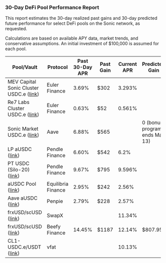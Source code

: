 ### 30-Day DeFi Pool Performance Report

This report estimates the 30-day realized past gains and 30-day predicted future performance for select DeFi pools on the Sonic network, as requested.

Calculations are based on available APY data, market trends, and conservative assumptions. An initial investment of $100,000 is assumed for each pool.

| Pool/Vault                                                                                                                                                      | Protocol           | Past 30-Day APR | Past Gain | Current APR | Predicted Gain                |
|-----------------------------------------------------------------------------------------------------------------------------------------------------------------|--------------------|-----------------|-----------|-------------|-------------------------------|
| MEV Capital Sonic Cluster USDC.e ([link](https://app.euler.finance/vault/0x196F3C7443E940911EE2Bb88e019Fd71400349D9?network=sonic))                             | Euler Finance      | 3.69%           | $302      | 3.293%      |                               |
| Re7 Labs Cluster USDC.e ([link](https://app.euler.finance/vault/0x3D9e5462A940684073EED7e4a13d19AE0Dcd13bc?network=sonic))                                      | Euler Finance      | 0.63%           | $52       | 0.561%      |                               |
| Sonic Market USDC.e ([link](https://app.aave.com/?marketName=proto_sonic_v3&ref=blog.soniclabs.com))                                                            | Aave               | 6.88%           | $565      |             | 0 (bonus program ends May 13) |
| LP aUSDC ([link](https://app.pendle.finance/trade/pools/0x3f5ea53d1160177445b1898afbb16da111182418/zap/in?chain=sonic))                                         | Pendle Finance     | 6.60%           | $542      | 6.2%        |                               |
| PT USDC (Silo-20) ([link](https://app.pendle.finance/trade/markets/0xacfad541698437f6ef0e728c56a50ce35c73cc3e/swap?view=pt&chain=sonic))                        | Pendle Finance     | 9.67%           | $795      | 9.596%      |                               |
| aUSDC Pool ([link](https://equilibria.fi/stake))                                                                                                                | Equilibria Finance | 2.95%           | $242      | 2.56%       |                               |
| Aave aUSDC ([link](https://www.pendle.magpiexyz.io/stake))                                                                                                      | Penpie             | 2.79%           | $228      | 2.57%       |                               |
| frxUSD/scUSD ([link](https://swapx.fi/earn?orderBy=totalValueLockedUSD&orderDirection=desc&orderByCore=totalValueLockedUSD&orderDirectionCore=desc&search=frx)) | SwapX              |                 |           | 11.34%      |                               |
| frxUSD/scUSD ([link](https://app.beefy.com/vault/swapx-ichi-frxusd-scusd))                                                                                      | Beefy Finance      | 14.45%          | $1187     | 12.14%      | $807.95                       |
| CL1-USDC.e/USDT ([link](https://vfat.io/farm?chainId=146&farmAddress=0xf3ac5aef4116abfd322fdc683420a4fc4b7f2d73&poolId=0))                                      | vfat               |                 |           | 10.13%      |                               |
